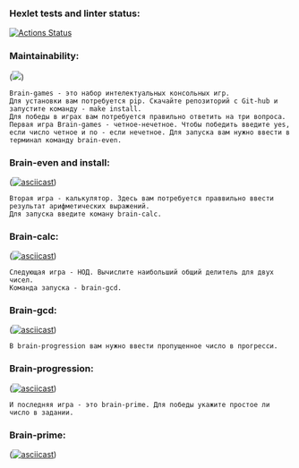 ### Hexlet tests and linter status:
[![Actions Status](https://github.com/AidDeathLord/python-project-49/workflows/hexlet-check/badge.svg)](https://github.com/AidDeathLord/python-project-49/actions)

### Maintainability:
(<a href="https://codeclimate.com/github/AidDeathLord/python-project-49/maintainability"><img src="https://api.codeclimate.com/v1/badges/697cc4e6546ebe8ef998/maintainability" /></a>)

    Brain-games - это набор интелектуальных консольных игр.
    Для установки вам потребуется pip. Скачайте репозиторий с Git-hub и запустите команду - make install.
    Для победы в играх вам потребуется правильно ответить на три вопроса.
    Первая игра Brain-games - четное-нечетное. Чтобы победить введите yes, если число четное и no - если нечетное. Для запуска вам нужно ввести в терминал команду brain-even.
### Brain-even and install:
([![asciicast](https://asciinema.org/a/5PhtkWPISVIC4GEUM2Vlg85g1.svg)](https://asciinema.org/a/5PhtkWPISVIC4GEUM2Vlg85g1))

    Вторая игра - калькулятор. Здесь вам потребуется праввильно ввести результат арифметических выражений.
    Для запуска введите коману brain-calc.
### Brain-calc:
([![asciicast](https://asciinema.org/a/l2TuoatHFc4Yz9flfU0PNDJek.svg)](https://asciinema.org/a/l2TuoatHFc4Yz9flfU0PNDJek))

    Следующая игра - НОД. Вычислите наибольший общий делитель для двух чисел. 
    Команда запуска - brain-gcd.
### Brain-gcd:
([![asciicast](https://asciinema.org/a/W8M5Bzib9COc2rj7fJPyXMLnw.svg)](https://asciinema.org/a/W8M5Bzib9COc2rj7fJPyXMLnw))

    В brain-progression вам нужно ввести пропущенное число в прогресси.
### Brain-progression:
([![asciicast](https://asciinema.org/a/DDGOirXvy8WVJ9D5Mf9Kjz80P.svg)](https://asciinema.org/a/DDGOirXvy8WVJ9D5Mf9Kjz80P))

    И последняя игра - это brain-prime. Для победы укажите простое ли число в задании.
### Brain-prime:
([![asciicast](https://asciinema.org/a/Ex4wKVcW7cNlSRcqG1HqaMvnk.svg)](https://asciinema.org/a/Ex4wKVcW7cNlSRcqG1HqaMvnk))